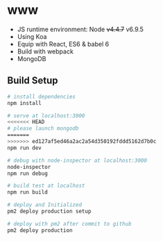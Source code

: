 # www

* JS runtime environment: Node ~~v4.4.7~~ v6.9.5
* Using Koa
* Equip with React, ES6 & babel 6
* Build with webpack
* MongoDB

## Build Setup

``` bash
# install dependencies
npm install

# serve at localhost:3000
<<<<<<< HEAD
# please launch mongodb
=======
>>>>>>> ed127af5ed46a2ac2a54d350192fddd5162d7b0c
npm run dev

# debug with node-inspector at localhost:3000
node-inspector
npm run debug

# build test at localhost
npm run build

# deploy and Initialized
pm2 deploy production setup

# deploy with pm2 after commit to github
pm2 deploy production
```
